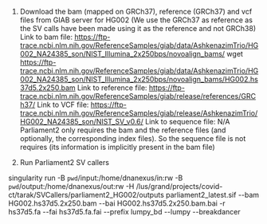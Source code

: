 1. Download the bam (mapped on GRCh37), reference (GRCh37) and vcf files from GIAB server for HG002 (We use the GRCh37 as reference as the SV calls have been made using it as the reference and not GRCh38)
Link to bam file: https://ftp-trace.ncbi.nlm.nih.gov/ReferenceSamples/giab/data/AshkenazimTrio/HG002_NA24385_son/NIST_Illumina_2x250bps/novoalign_bams/ 
wget https://ftp-trace.ncbi.nlm.nih.gov/ReferenceSamples/giab/data/AshkenazimTrio/HG002_NA24385_son/NIST_Illumina_2x250bps/novoalign_bams/HG002.hs37d5.2x250.bam
Link to reference file: https://ftp-trace.ncbi.nlm.nih.gov/ReferenceSamples/giab/release/references/GRCh37/
Link to VCF file: https://ftp-trace.ncbi.nlm.nih.gov/ReferenceSamples/giab/release/AshkenazimTrio/HG002_NA24385_son/NIST_SV_v0.6/
Link to sequence file: N/A
Parliament2 only requires the bam and the reference files (and optionally, the corresponding index files). So the sequence file is not requires (its information is implicitly present in the bam file)

2. Run Parliament2 SV callers 

singularity run -B `pwd`/input:/home/dnanexus/in:rw -B `pwd`/output:/home/dnanexus/out:rw -H /lus/grand/projects/covid-ct/tarak/SVCallers/parliament2_HG002/outputs parliament2_latest.sif --bam HG002.hs37d5.2x250.bam --bai HG002.hs37d5.2x250.bam.bai -r hs37d5.fa --fai hs37d5.fa.fai --prefix lumpy_bd --lumpy --breakdancer 

